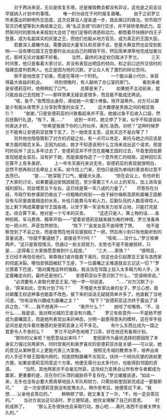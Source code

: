 　　对于两派来说，无论是收复东境，还是摧毁教会都没有异议，这也是之前会议早就纳入计划中的事情。
　　唯一的分歧在于何时报复晨曦。
　　由于之前罗兰所表露出的鲜明外交态度，这次总算没人提各退一步，就此揭过的做法。但市政厅官员仍希望等到大典结束之后，再“名正言顺”的进行交涉，并不排除使用武力。显然邪月时的那场未来规划大会给了他们足够的诱惑和动力，都想着尽快拥护四王子登基，成为名副其实的灰堡之王，而他们也能从地方官员，成为真正的王国大臣。
　　若要深入晨曦作战，需要调动大量军队和资源不说，登基大典显然也会受到影响——没有哪位国王在登基时会派出自己的精锐干将，然后简单潦草地完成加冕仪式，那样无论对谁都不好看。
　　当然，最终的决定权仍取决于罗兰。
　　三天时间里，他只是看着大家讨论，并没有表现出明显的倾向，和之前口述外交信时的强硬态度判若两人。也正是因为他的沉默，才让众人有了激烈的辩论空间。
　　倒不是他改变了初衷，而是在等待一个时机。
　　一个能以最小代价，来获得最大收益的机会。
　　待到傍晚时，有人敲响了办公室的房门。
　　看到来者是安德莉亚时，他稍稍松了口气。
　　总算是来了。
　　如果她不主动前来，就只能由自己去找她了——那样效果无疑会差很多，而且能不能成还两说。
　　“喏，鱼干，”夜莺现出身形，递给她一片蜜汁烤鱼。除开温蒂外，对方可以算是少有能从夜莺手上分享到零食的女巫了。
　　这大概便是贵族之间的相互吸引？
　　“谢谢，”只是安德莉亚的兴致看起来并不高，她接过鱼干后收入口袋，然后抚胸行礼道，“陛下，我……”
　　说到一半时，她又停了下来，似乎不知道该如何表达才好。
　　“你希望我救下你的儿时伙伴，奥托.洛西，对吧？”这种时候罗兰不能再让安德莉亚犹豫下去了，万一她改变主意，这些天岂不是白等了？
　　另外他也隐隐猜到了对方的迟疑之处，有一点可以肯定，奥托与她之间应该是单方面的暗恋关系，正因为如此，她才不知道该用什么立场来说出这个请求。孩提时的玩伴？这么多年过去了，安德莉亚并不怀念在晨曦王国的过去，毕竟奎因伯爵发现她是女巫后，没有护下她，而是直接伪造了一个意外死亡的结局，这种回忆实在算不上有多美好。
　　上一年冬天奥托来访无冬，安德莉亚的表现就很明白，显然不想再和过去牵扯上关系。如今找上门来，恐怕只是因为单纯的善良和过意不去而已。
　　“是……”她深吸了口气，缓缓点头道。
　　“但在会议上，你也听到了大家的讨论，如果要逼迫安佩因就范，至少需要三千人以上的军队，加上进攻圣城的部队，则会增至五千左右，这已经是第一军八成的力量了。”
　　尽管存在分歧，市政厅和参谋部仍做出了一份粗略的规划——由于赫尔梅斯高原和晨曦王国都没有与灰堡直接相连的水系，补给只能靠马车和人力，后勤队伍的人数高得惊人。加上剩下两成需要留守王国各境，以至于第一军没有余力驻军占地，只能打完就走。综合算下来，绝对是一个亏本的买卖。
　　“这还只是人，算上物的话……各种损耗、车马费用、粮草开销——”望着安德莉亚越来越为难的神情，罗兰准备再加一把火时，声音忽然顿住。
　　“陛下？”金发女巫不由得愣了愣。
　　他不是察觉到了不妥之处，而是夜莺在他背后狠狠掐了一把，然后用小到只有他能听到的音量说道，“你就不要逼她了，直接说不行吗？”
　　“咳咳……没什么，”罗兰咳嗽两声，“这只是客观情况，但通过一些主观努力，劣势也不是不能被扭转，只是……这得看三大家族愿意做到什么程度。”
　　“三大……家族？”
　　“很明显，王已经不再信任他们，单靠我们或许能救下奥托，但这也会引起摩亚王室与洛西家的彻底决裂。哪怕安佩因被赶下王座，下一位晨曦之主难道就会忘记这一切？”罗兰摸着下巴道，“面对魔鬼这样的强敌，我没法在邻国上投入太多精力和人手，决定晨曦走向的，最终还是他们。”
　　安德莉亚似乎意识到了什么，“您请继续说。”
　　“必须要有人来取代摩亚王室。”他一字一句说道。
　　“……”对方沉默了小会，“原来如此，您有计划了吗？”
　　不愧是大世家出身的女子，罗兰心想，面对颠覆王权这种事也能面不改色，接下来的谈话无疑就简单许多了。他直截了当地问道，“你有没有兴趣成为晨曦之主？”
　　“陛下？”安德莉亚这次终于露出了讶异之色，“不……我不想离开——”
　　“离开什么？”
　　她咬了咬嘴唇，“不，没什么……我是说，我对辉光城的王座没有兴趣。”
　　罗兰有些意外——不是她不想成为晨曦国王，而是她所表现出来的神态，分明一副患得患失的模样，这在举手投足间总是充斥着优雅感的安德莉亚身上可不多见。
　　有什么东西比成为一国之君更令人不舍的么？
　　罗兰不动声色地喝了口茶，好在他还有备用计划。
　　“那你的父亲呢？他愿意站出来吗？”
　　奎因家作为最优选择的原因除了本身实力强过另两家外，同时受奥托和奥罗喜欢的安德莉亚亦是关键——可以说，她的意见从某种意义上更能代表三大家族。
　　按照无冬城的教育水平，培养出来的人手还不够王国境内用的，彻底控制晨曦不太现实，扶持一个倾向灰堡的政权更方便。如果安德莉亚同意这个方案，他便无需付出太多代价，也能得到邻国的资源。
　　“当然，其他两家亦不会毫无所获，这场权力变换会让所有参与者都成为赢家，更重要的是，压在你们头顶的威胁将不复存在。”罗兰缓缓说道，“如此一来，无冬也没有必要大费周章地投入军队和财力，只需协助奎因家完成这一更替即可。”
　　这一次安德莉亚倒没有犹豫太久，稍作思考后，她便答应下来，“我想……父亲他会答应的。”
　　稍稍顿了顿，她又重复了一次，“不，他一定会答应的。”
　　当对方说出这句话时，罗兰便知道，她完全理解了自己的意思。
　　时机成熟了。
　　“那么无冬很快也会采取行动，放心吧……奥托.洛西不会被关押太久的。”